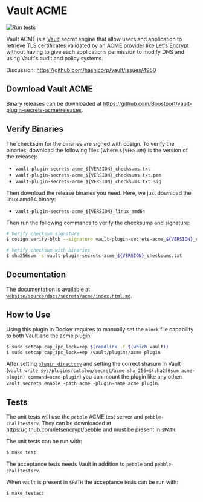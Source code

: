 # Vault ACME
[![Run tests](https://github.com/Boostport/vault-plugin-secrets-acme/actions/workflows/test.yml/badge.svg)](https://github.com/Boostport/vault-plugin-secrets-acme/actions/workflows/test.yml)

Vault ACME is a [Vault](https://www.vaultproject.io/) secret engine that allow
users and application to retrieve TLS certificates validated by an [ACME provider](https://tools.ietf.org/html/rfc8555)
like [Let's Encrypt](https://letsencrypt.org/) without having to give each
applications permission to modify DNS and using Vault's audit and policy systems.

Discussion: https://github.com/hashicorp/vault/issues/4950

## Download Vault ACME
Binary releases can be downloaded at https://github.com/Boostport/vault-plugin-secrets-acme/releases.

## Verify Binaries
The checksum for the binaries are signed with cosign. To verify the binaries, download the following files (where
`${VERSION}` is the version of the release):
- `vault-plugin-secrets-acme_${VERSION}_checksums.txt`
- `vault-plugin-secrets-acme_${VERSION}_checksums.txt.pem`
- `vault-plugin-secrets-acme_${VERSION}_checksums.txt.sig`

Then download the release binaries you need. Here, we just download the linux amd64 binary:
-  `vault-plugin-secrets-acme_${VERSION}_linux_amd64`

Then run the following commands to verify the checksums and signature:
```sh
# Verify checksum signature
$ cosign verify-blob --signature vault-plugin-secrets-acme_${VERSION}_checksums.txt.sig --certificate vault-plugin-secrets-acme_${VERSION}_checksums.txt.pem vault-plugin-secrets-acme_${VERSION}_checksums.txt --certificate-identity "https://github.com/Boostport/vault-plugin-secrets-acme/.github/workflows/release.yml@refs/tags/v${VERSION}" --certificate-oidc-issuer "https://token.actions.githubusercontent.com"

# Verify checksum with binaries
$ sha256sum -c vault-plugin-secrets-acme_${VERSION}_checksums.txt
```

## Documentation
The documentation is available at [`website/source/docs/secrets/acme/index.html.md`](website/source/docs/secrets/acme/index.html.md).

## How to Use
Using this plugin in Docker requires to manually set the `mlock` file capability
to both Vault and the acme plugin:

```sh
$ sudo setcap cap_ipc_lock=+ep $(readlink -f $(which vault))
$ sudo setcap cap_ipc_lock=+ep /vault/plugins/acme-plugin
```

After setting [`plugin_directory`](https://www.vaultproject.io/docs/configuration/#plugin_directory)
and setting the correct shasum in Vault (`vault write sys/plugins/catalog/secret/acme sha_256=$(sha256sum acme-plugin) command=acme-plugin`)
you can mount the plugin like any other: `vault secrets enable -path acme -plugin-name acme plugin`.


## Tests
The unit tests will use the `pebble` ACME test server and `pebble-challtestsrv`.
They can be downloaded at https://github.com/letsencrypt/pebble and must be
present in `$PATH`.

The unit tests can be run with:

```bash
$ make test
```

The acceptance tests needs Vault in addition to `pebble` and `pebble-challtestsrv`.

When `vault` is present in `$PATH` the acceptance tests can be run with:

```bash
$ make testacc
```
